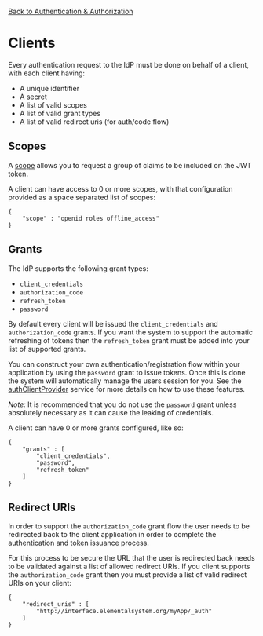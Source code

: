 [Back to Authentication & Authorization](/src/support.documentation/auth)

# Clients

Every authentication request to the IdP must be done on behalf of a client, with each client having:

*   A unique identifier
*   A secret
*   A list of valid scopes
*   A list of valid grant types
*   A list of valid redirect uris (for auth/code flow)

## Scopes

A [scope](/src/support.documentation/auth/scopes) allows you to request a group of claims to be included on the JWT token.

A client can have access to 0 or more scopes, with that configuration provided as a space separated list of scopes:

```
{
	"scope" : "openid roles offline_access"
}
```

## Grants

The IdP supports the following grant types:

*   `client_credentials`
*   `authorization_code`
*   `refresh_token`
*   `password`

By default every client will be issued the `client_credentials` and `authorization_code` grants. If you want the system to support the automatic refreshing of tokens then the `refresh_token` grant must be added into your list of supported grants.

You can construct your own authentication/registration flow within your application by using the `password` grant to issue tokens. Once this is done the system will automatically manage the users session for you. See the [authClientProvider](/src/support.documentation/services/authClientProvider) service for more details on how to use these features.

*Note:* It is recommended that you do not use the `password` grant unless absolutely necessary as it can cause the leaking of credentials.

A client can have 0 or more grants configured, like so:

```
{
	"grants" : [
		"client_credentials",
		"password",
		"refresh_token"
	]
}
```

## Redirect URIs

In order to support the `authorization_code` grant flow the user needs to be redirected back to the client application in order to complete the authentication and token issuance process.

For this process to be secure the URL that the user is redirected back needs to be validated against a list of allowed redirect URIs. If you client supports the `authorization_code` grant then you must provide a list of valid redirect URIs on your client:

```
{
	"redirect_uris" : [
		"http://interface.elementalsystem.org/myApp/_auth"
	]
}
```